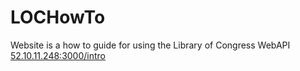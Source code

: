 # LOCHowTo
Website is a how to guide for using the Library of Congress WebAPI
<br><a href="52.10.11.248:3000/intro">52.10.11.248:3000/intro</a>
